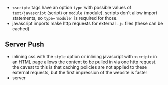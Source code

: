 - `<script>` tags have an option `type` with possible values of `text/javascript` (script) or `module` (module). scripts don't allow import statements, so `type='module'` is required for those.
- javascript imports make http requests for external `.js` files (these can be cached)

## Server Push

- inlining css with the `style` option or inlining javascript with `<script>` in an HTML page allows the content to be pulled in via one http request. the caveat to this is that caching policies are not applied to these external requests, but the first impression of the website is faster
- server
